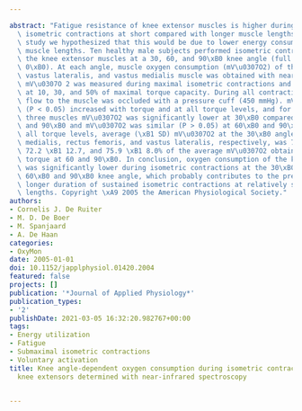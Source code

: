 ---
abstract: "Fatigue resistance of knee extensor muscles is higher during voluntary\
  \ isometric contractions at short compared with longer muscle lengths. In the present\
  \ study we hypothesized that this would be due to lower energy consumption, at short\
  \ muscle lengths. Ten healthy male subjects performed isometric contractions with\
  \ the knee extensor muscles at a 30, 60, and 90\xB0 knee angle (full extension =\
  \ 0\xB0). At each angle, muscle oxygen consumption (mV\u0307O2) of the rectus femoris,\
  \ vastus lateralis, and vastus medialis muscle was obtained with near-infrared spectroscopy.\
  \ mV\u0307O 2 was measured during maximal isometric contractions and during contractions\
  \ at 10, 30, and 50% of maximal torque capacity. During all contractions, blood\
  \ flow to the muscle was occluded with a pressure cuff (450 mmHg). mV\u0307O2 significantly\
  \ (P < 0.05) increased with torque and at all torque levels, and for each of the\
  \ three muscles mV\u0307O2 was significantly lower at 30\xB0 compared with 60\xB0\
  \ and 90\xB0 and mV\u0307O2 was similar (P > 0.05) at 60\xB0 and 90\xB0. Across\
  \ all torque levels, average (\xB1 SD) mV\u0307O2 at the 30\xB0 angle for vastus\
  \ medialis, rectus femoris, and vastus lateralis, respectively, was 70.0 \xB1 10.4,\
  \ 72.2 \xB1 12.7, and 75.9 \xB1 8.0% of the average mV\u0307O2 obtained for each\
  \ torque at 60 and 90\xB0. In conclusion, oxygen consumption of the knee extensors\
  \ was significantly lower during isometric contractions at the 30\xB0 than at the\
  \ 60\xB0 and 90\xB0 knee angle, which probably contributes to the previously reported\
  \ longer duration of sustained isometric contractions at relatively short muscle\
  \ lengths. Copyright \xA9 2005 the American Physiological Society."
authors:
- Cornelis J. De Ruiter
- M. D. De Boer
- M. Spanjaard
- A. De Haan
categories:
- OxyMon
date: 2005-01-01
doi: 10.1152/japplphysiol.01420.2004
featured: false
projects: []
publication: '*Journal of Applied Physiology*'
publication_types:
- '2'
publishDate: 2021-03-05 16:32:20.982767+00:00
tags:
- Energy utilization
- Fatigue
- Submaximal isometric contractions
- Voluntary activation
title: Knee angle-dependent oxygen consumption during isometric contractions of the
  knee extensors determined with near-infrared spectroscopy

---
